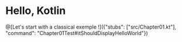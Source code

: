 # Hello, Kotlin

@[Let's start with a classical exemple !]({"stubs": ["src/Chapter01.kt"], "command": "Chapter01Test#itShouldDisplayHelloWorld"})
